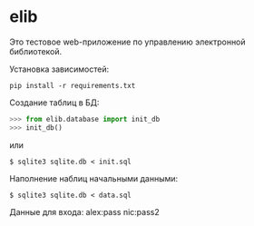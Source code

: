 elib
====
Это тестовое web-приложение по управлению электронной библиотекой.

Установка зависимостей:
```
pip install -r requirements.txt
```

Создание таблиц в БД:
```python
>>> from elib.database import init_db
>>> init_db()
```
или
```
$ sqlite3 sqlite.db < init.sql
```

Наполнение наблиц начальными данными:
```
$ sqlite3 sqlite.db < data.sql
```

Данные для входа:
alex:pass
nic:pass2
